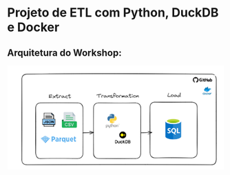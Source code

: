 # Projeto de ETL com Python, DuckDB e Docker

## Arquitetura do Workshop:
![Arquitetura](./imgs/arquitetura_workshop.png)
